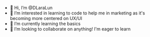 - 👋 Hi, I’m @DLaraLun
- 👀 I’m interested in learning to code to help me in marketing as it's becoming more centered on UX/UI
- 🌱 I’m currently learning the basics
- 💞️ I’m looking to collaborate on anything! I'm eager to learn

<!---
DLaraLun/DLaraLun is a ✨ special ✨ repository because its `README.md` (this file) appears on your GitHub profile.
You can click the Preview link to take a look at your changes.
--->
